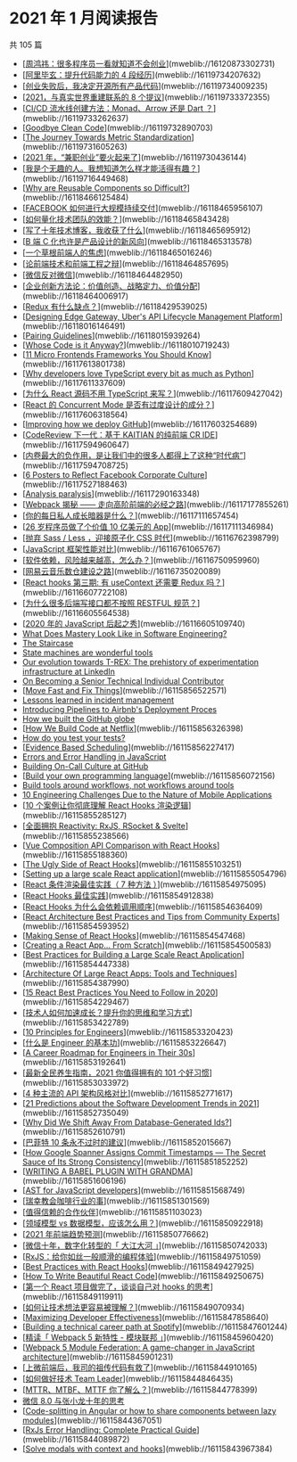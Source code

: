 # 2021 年 1 月阅读报告

共 105 篇

* [[周鸿祎：很多程序员一看就知道不会创业](https://mp.weixin.qq.com/s/rnbds74N5jeH9gx-_v_kfg)](mweblib://16120873302731)
* [[阿里毕玄：提升代码能力的 4 段经历](https://mp.weixin.qq.com/s/aCcL1P4_UxMfg_sJ8uOr7g)](mweblib://16119734207632)
* [[创业失败后，我决定开源所有产品代码](https://mp.weixin.qq.com/s/cfdfxftWkw89jAnEkmZYUA)](mweblib://16119734009235)
* [[2021，与真实世界重建联系的 8 个提议](https://mp.weixin.qq.com/s/kg8kPrtz0zwZZaHwtP1eDA)](mweblib://16119733372355)
* [[CI/CD 流水线创建方法：Monad、Arrow 还是 Dart ？](https://mp.weixin.qq.com/s/QkLifE8_38y8WAFceL9gww)](mweblib://16119733262637)
* [[Goodbye Clean Code](https://overreacted.io/zh-hans/goodbye-clean-code/)](mweblib://16119732890703)
* [[The Journey Towards Metric Standardization](https://eng.uber.com/umetric/)](mweblib://16119731605263)
* [[2021 年，“兼职创业”要火起来了](https://zhuanlan.zhihu.com/p/347994855)](mweblib://16119730436144)
* [[我是个无趣的人。我想知道怎么样才能活得有趣？](https://mp.weixin.qq.com/s/5GJC2ymH0ZyTpfs5IiceYw)](mweblib://16119716449468)
* [[Why are Reusable Components so Difficult?](https://danielbmarkham.com/why-are-reusable-components-so-difficult/)](mweblib://16118466125484)
* [[FACEBOOK 如何进行大规模持续交付](https://mp.weixin.qq.com/s/KjJ_G3yZbFyirI35ABGreA)](mweblib://16118465956107)
* [[如何量化技术团队的效能？](https://mp.weixin.qq.com/s/DCpre2j7AkjI4mhQq410_g)](mweblib://16118465843428)
* [[写了十年技术博客，我收获了什么](https://mp.weixin.qq.com/s/OJsAbaSdxX0iiDLpcqs3tQ)](mweblib://16118465695912)
* [[B 端 C 化也许是产品设计的新风向](https://mp.weixin.qq.com/s/aUGb9qY5gdulPfqlPJh30g)](mweblib://16118465313578)
* [[一个草根前端人的焦虑](https://mp.weixin.qq.com/s/P0K4YQIvVaCDhvsCKibE7Q)](mweblib://16118465016246)
* [[论前端技术和前端工程之辩](https://mp.weixin.qq.com/s/DPa_91eu9qoo4XcJp33yuw)](mweblib://16118464857695)
* [[微信反对微信](https://mp.weixin.qq.com/s/bPKrzTV8GxGX8Cp4jiqp8A)](mweblib://16118464482950)
* [[企业创新方法论：价值创造、战略定力、价值分配](https://mp.weixin.qq.com/s/YmRnUBrJboRRVCNnKS-PwQ)](mweblib://16118464006917)
* [[Redux 有什么缺点？](https://www.zhihu.com/question/263928256/answer/811487058)](mweblib://16118429539025)
* [[Designing Edge Gateway, Uber's API Lifecycle Management Platform](https://eng.uber.com/gatewayuberapi/)](mweblib://16118016146491)
* [[Pairing Guidelines](http://blog.cleancoder.com/uncle-bob/2021/01/17/Pairing.html)](mweblib://16118015939264)
* [[Whose Code is it Anyway?](https://engineeringblog.yelp.com/2021/01/whose-code-is-it-anyway.html)](mweblib://16118010719243)
* [[11 Micro Frontends Frameworks You Should Know](https://itnext.io/11-micro-frontends-frameworks-you-should-know-b66913b9cd20)](mweblib://16117613801738)
* [[Why developers love TypeScript every bit as much as Python](https://towardsdatascience.com/why-developers-love-typescript-every-bit-as-much-as-python-687d075cfb5e)](mweblib://16117611337609)
* [[为什么 React 源码不用 TypeScript 来写？](https://mp.weixin.qq.com/s/pR6ek4ZBW_h0lpbFWyEzog)](mweblib://16117609427042)
* [[React 的 Concurrent Mode 是否有过度设计的成分？](https://www.zhihu.com/question/434791954)](mweblib://16117606318564)
* [[Improving how we deploy GitHub](https://github.blog/2021-01-25-improving-how-we-deploy-github/)](mweblib://16117603254689)
* [[CodeReview 下一代：基于 KAITIAN 的纯前端 CR IDE](https://mp.weixin.qq.com/s/9lL2ytPUPzVtfj0lIEIxFg)](mweblib://16117594960647)
* [[内卷最大的负作用，是让我们中的很多人都得上了这种“时代病”](https://mp.weixin.qq.com/s/M6NPEhVQQd6TMO-oD9oovA)](mweblib://16117594708725)
* [[6 Posters to Reflect Facebook Corporate Culture](https://www.linkedin.com/pulse/6-posters-reflect-facebook-corporate-culture-cenk-eser/)](mweblib://16117527188463)
* [[Analysis paralysis](https://en.wikipedia.org/wiki/Analysis_paralysis)](mweblib://16117290163348)
* [[Webpack 揭秘 —— 走向高阶前端的必经之路](https://juejin.cn/post/6844903685407916039)](mweblib://16117177855261)
* [[你的每日私人成长暗器是什么？](https://www.zhihu.com/question/37167038)](mweblib://16117111657454)
* [[26 岁程序员做了个价值 10 亿美元的 App](https://mp.weixin.qq.com/s/A-q97yn4R43WXwzqPC2QOA)](mweblib://16117111346984)
* [[抛弃 Sass / Less ，迎接原子化 CSS 时代](https://mp.weixin.qq.com/s/xSxAr0irZOGCE88ZTPjSZw)](mweblib://16116762398799)
* [[JavaScript 框架性能对比](https://mp.weixin.qq.com/s/6Oygy93y9NW0VkRD5HRVkg)](mweblib://16116761065767)
* [[软件依赖，风险越来越高，怎么办？](https://mp.weixin.qq.com/s/AmZTxiAzftpcBvdayOfzqw)](mweblib://16116750959960)
* [[网易云音乐数仓建设之路](https://mp.weixin.qq.com/s/14hw6JeX1SDHWF_JEn2jUw)](mweblib://16116735020089)
* [[React hooks 第三期: 有 useContext 还需要 Redux 吗？](https://zhuanlan.zhihu.com/p/346616580)](mweblib://16116607722108)
* [[为什么很多后端写接口都不按照 RESTFUL 规范？](https://www.zhihu.com/question/438825740)](mweblib://16116605564538)
* [[2020 年的 JavaScript 后起之秀](https://mp.weixin.qq.com/s/LIOutUF408W5Ro07IRNvCA)](mweblib://16116605109740)
* [What Does Mastery Look Like in Software Engineering?](mweblib://16115856934155)
* [The Staircase](mweblib://16115856881306)
* [State machines are wonderful tools](mweblib://16115856834689)
* [Our evolution towards T-REX: The prehistory of experimentation infrastructure at LinkedIn](mweblib://16115856785073)
* [On Becoming a Senior Technical Individual Contributor](mweblib://16115856589013)
* [[Move Fast and Fix Things](https://github.blog/2015-12-15-move-fast/)](mweblib://16115856522571)
* [Lessons learned in incident management](mweblib://16115856473758)
* [Introducing Pipelines to Airbnb's Deployment Proces](mweblib://16115856423745)
* [How we built the GitHub globe](mweblib://16115856375888)
* [[How We Build Code at Netflix](https://netflixtechblog.com/how-we-build-code-at-netflix-c5d9bd727f15)](mweblib://16115856326398)
* [How do you test your tests?](mweblib://16115856278896)
* [[Evidence Based Scheduling](https://www.joelonsoftware.com/2007/10/26/evidence-based-scheduling/)](mweblib://16115856227417)
* [Errors and Error Handling in JavaScript](mweblib://16115856174098)
* [Building On-Call Culture at GitHub](mweblib://16115856120192)
* [[Build your own programming language](https://thesephist.com/posts/pl/)](mweblib://16115856072156)
* [Build tools around workflows, not workflows around tools](mweblib://16115856022005)
* [10 Engineering Challenges Due to the Nature of Mobile Applications](mweblib://16115855948490)
* [[10 个案例让你彻底理解 React Hooks 渲染逻辑](https://mp.weixin.qq.com/s/zwoBcbUOluXISxJI2PdhpA)](mweblib://16115855285127)
* [[全面拥抱 Reactivity: RxJS, RSocket & Svelte](https://mp.weixin.qq.com/s/n2uJ3pLsvhzWI6noo-FrZw)](mweblib://16115855238566)
* [[Vue Composition API Comparison with React Hooks](https://vue-composition-api-rfc.netlify.app/#comparison-with-react-hooks)](mweblib://16115855188360)
* [[The Ugly Side of React Hooks](https://medium.com/swlh/the-ugly-side-of-hooks-584f0f8136b6)](mweblib://16115855103251)
* [[Setting up a large scale React application](https://medium.com/javascript-in-plain-english/setting-up-a-large-scale-react-application-2d50bc8a5ddb)](mweblib://16115855054796)
* [[React 条件渲染最佳实践（ 7 种方法 ）](https://mp.weixin.qq.com/s/cC4WUSiZTKulEfaQ2dZg5w)](mweblib://16115854975095)
* [[React Hooks 最佳实践](https://juejin.cn/post/6844904165500518414)](mweblib://16115854912838)
* [[React Hooks 为什么会依赖调用顺序](https://www.jianshu.com/p/5e0118603768)](mweblib://16115854636409)
* [[React Architecture Best Practices and Tips from Community Experts](https://www.simform.com/react-architecture-best-practices/)](mweblib://16115854593952)
* [[Making Sense of React Hooks](https://medium.com/@dan_abramov/making-sense-of-react-hooks-fdbde8803889)](mweblib://16115854547468)
* [[Creating a React App… From Scratch](https://blog.usejournal.com/creating-a-react-app-from-scratch-f3c693b84658)](mweblib://16115854500583)
* [[Best Practices for Building a Large Scale React Application](https://buttercms.com/blog/best-practices-for-building-a-large-scale-react-application)](mweblib://16115854447338)
* [[Architecture Of Large React Apps: Tools and Techniques](https://everyday.codes/javascript/architecture-of-large-react-apps-tools-and-techniques/)](mweblib://16115854387990)
* [[15 React Best Practices You Need to Follow in 2020](https://www.codeinwp.com/blog/react-best-practices/)](mweblib://16115854229467)
* [[技术人如何加速成长？提升你的思维和学习方式](https://mp.weixin.qq.com/s/EMZrnDRGCoIAloSFr1js5w)](mweblib://16115853422789)
* [[10 Principles for Engineers](https://tech.meituan.com/2018/08/16/10-principles-for-engineers.html)](mweblib://16115853320423)
* [[什么是 Engineer 的基本功](https://mp.weixin.qq.com/s/DwDzOcQZIK9vd6FQTyuIWQ)](mweblib://16115853226647)
* [[A Career Roadmap for Engineers in Their 30s](https://medium.com/swlh/a-career-roadmap-for-engineers-in-their-30s-b478117c5922)](mweblib://16115853192641)
* [[最新全民养生指南，2021 你值得拥有的 101 个好习惯](https://mp.weixin.qq.com/s/BSNWvCZCHMzCQ2MRYaAftQ)](mweblib://16115853033972)
* [[4 种主流的 API 架构风格对比](https://mp.weixin.qq.com/s/7KzkMiBGIBxOH4RQ1vIKjw)](mweblib://16115852771617)
* [[21 Predictions about the Software Development Trends in 2021](https://towardsdatascience.com/21-predictions-about-the-software-development-trends-in-2021-600bfa048be)](mweblib://16115852735049)
* [[Why Did We Shift Away From Database-Generated Ids?](https://medium.com/ingeniouslysimple/why-did-we-shift-away-from-database-generated-ids-7e0e54a49bb3)](mweblib://16115852610791)
* [[巴菲特 10 条永不过时的建议](https://mp.weixin.qq.com/s/c6Wp6FYLRZEnGqw1QIRbPw)](mweblib://16115852015667)
* [[How Google Spanner Assigns Commit Timestamps — The Secret Sauce of Its Strong Consistency](https://levelup.gitconnected.com/how-google-spanner-assigns-commit-timestamps-the-secret-sauce-of-its-strong-consistency-8bc143614f26)](mweblib://16115851852252)
* [[WRITING A BABEL PLUGIN WITH GRANDMA](https://stephencook.dev/blog/writing-a-babel-plugin-with-grandma/)](mweblib://16115851606196)
* [[AST for JavaScript developers](https://itnext.io/ast-for-javascript-developers-3e79aeb08343)](mweblib://16115851568749)
* [[瑞幸教会咖啡行业的事](https://mp.weixin.qq.com/s/g2aiR-Kb6hv9mT3gAg-CSQ)](mweblib://16115851301569)
* [[值得信赖的合作伙伴](https://mp.weixin.qq.com/s/uCH2wnrpQvdFf97ICSaXAA)](mweblib://16115851103023)
* [[领域模型 vs 数据模型，应该怎么用？](https://mp.weixin.qq.com/s/Wt2Fssm8kd8b8evVD9aujA)](mweblib://16115850922918)
* [[2021 年前端趋势预测](https://mp.weixin.qq.com/s/OAKvV3HHkIEnzXdvuiCkuAw)](mweblib://16115850776662)
* [[微信十年，数字化转型的「 大江大河 」](https://mp.weixin.qq.com/s/lHs-Q-qYeY-xOMhlI1MrCQ)](mweblib://16115850742033)
* [[RxJS：给你如丝一般顺滑的编程体验](https://mp.weixin.qq.com/s/KaLjNOAOW7OY0TvMVL3q3g)](mweblib://16115849751059)
* [[Best Practices with React Hooks](https://blog.bitsrc.io/best-practices-with-react-hooks-69d7e4af69a7)](mweblib://16115849427925)
* [[How To Write Beautiful React Code](https://medium.com/javascript-in-plain-english/writing-beautiful-react-code-using-a-good-old-mate-ca1450c0dc06)](mweblib://16115849250675)
* [[第一个 React 项目做完了，谈谈自己对 hooks 的思考](https://mp.weixin.qq.com/s/kMLeg5KLFhXFZnjOF0fhvQ)](mweblib://16115849119911)
* [[如何让技术想法更容易被理解？](https://mp.weixin.qq.com/s/m_pdAJGU3pz27CZGV7uYHw)](mweblib://16115849070934)
* [[Maximizing Developer Effectiveness](https://martinfowler.com/articles/developer-effectiveness.html)](mweblib://16115847858640)
* [[Building a technical career path at Spotify](https://engineering.atspotify.com/2016/02/08/technical-career-path/)](mweblib://16115847601244)
* [[精读「 Webpack 5 新特性 - 模块联邦 」](https://zhuanlan.zhihu.com/p/115403616)](mweblib://16115845960420)
* [[Webpack 5 Module Federation: A game-changer in JavaScript architecture](https://medium.com/swlh/webpack-5-module-federation-a-game-changer-to-javascript-architecture-bcdd30e02669)](mweblib://16115845901231)
* [[上微前端后，我司的祖传代码有救了](https://mp.weixin.qq.com/s/sOwiypCeCtIfZ3cwH4TEIw)](mweblib://16115844910165)
* [[如何做好技术 Team Leader](https://mp.weixin.qq.com/s/U-hqectN-fes7Td6Osut7Q)](mweblib://16115844846435)
* [[MTTR、MTBF、MTTF 你了解么？](https://mp.weixin.qq.com/s/oFkKgytXA0V7X98T1phNDA)](mweblib://16115844778399)
* [微信 8.0 与张小龙十年的思考](mweblib://16115844670630)
* [[Code-splitting in Angular or how to share components between lazy modules](https://medium.com/angular-in-depth/angular-code-splitting-or-how-to-share-components-between-lazy-modules-432c755e389c)](mweblib://16115844367051)
* [[RxJs Error Handling: Complete Practical Guide](https://blog.angular-university.io/rxjs-error-handling/)](mweblib://16115844089872)
* [[Solve modals with context and hooks](https://alexandrempsantos.com/draft__solve-modals-with-context-and-hooks/)](mweblib://16115843967384)
